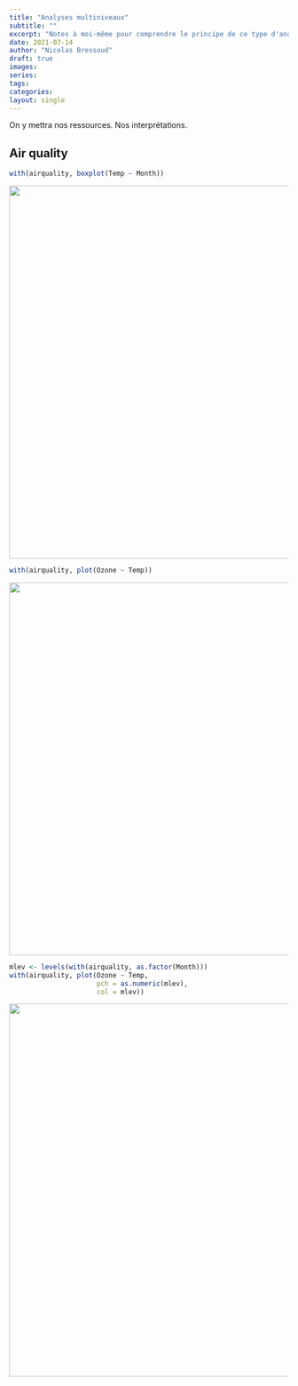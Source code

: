 ```yaml
---
title: "Analyses multiniveaux"
subtitle: ""
excerpt: "Notes à moi-même pour comprendre le principe de ce type d'analyses"
date: 2021-07-14
author: "Nicolas Bressoud"
draft: true
images:
series:
tags:
categories:
layout: single
---
```


On y mettra nos ressources. Nos interprétations.

## Air quality


```r
with(airquality, boxplot(Temp ~ Month))
```

<img src="{{< blogdown/postref >}}index_files/figure-html/unnamed-chunk-1-1.png" width="672" />



```r
with(airquality, plot(Ozone ~ Temp))
```

<img src="{{< blogdown/postref >}}index_files/figure-html/unnamed-chunk-2-1.png" width="672" />


```r
mlev <- levels(with(airquality, as.factor(Month)))
with(airquality, plot(Ozone ~ Temp, 
                      pch = as.numeric(mlev), 
                      col = mlev))
```

<img src="{{< blogdown/postref >}}index_files/figure-html/unnamed-chunk-3-1.png" width="672" />

